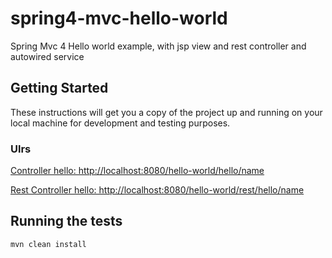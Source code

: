 # spring4-mvc-hello-world

Spring Mvc 4 Hello world example, with jsp view and rest controller and autowired service

## Getting Started

These instructions will get you a copy of the project up and running on your local machine for development and testing purposes. 

### Ulrs

[Controller hello: http://localhost:8080/hello-world/hello/name](http://localhost:8080/hello-world/hello/name)

[Rest Controller hello: http://localhost:8080/hello-world/rest/hello/name](http://localhost:8080/hello-world/rest/hello/name)


## Running the tests

```
mvn clean install
```
